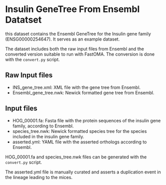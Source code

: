 # Insulin GeneTree From Ensembl Datatset

this dataset contains the Ensembl GeneTree for the Insulin gene family (ENSG00000254647). It serves as an example dataset.

The dataset includes both the raw input files from Ensembl and the converted version 
suitable to run with FastOMA. The conversion is done with the `convert.py` script.

## Raw Input files
- INS_gene_tree.xml: XML file with the gene tree from Ensembl.
- Ensembl_gene_tree.nwk: Newick formatted gene tree from Ensembl.

## Input files
- HOG_00001.fa: Fasta file with the protein sequences of the insulin gene family, according to Ensembl.
- species_tree.nwk: Newick formatted species tree for the species included in the insulin gene family.
- asserted.yml: YAML file with the asserted orthologs according to Ensembl.

HOG_00001.fa and species_tree.nwk files can be generated with the `convert.py` script.

The asserted.yml file is manually curated and asserts a duplication event in the lineage leading to the mices.







